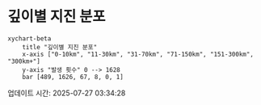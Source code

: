 # 깊이별 지진 분포

```mermaid
xychart-beta
    title "깊이별 지진 분포"
    x-axis ["0-10km", "11-30km", "31-70km", "71-150km", "151-300km", "300km+"]
    y-axis "발생 횟수" 0 --> 1628
    bar [489, 1626, 67, 8, 0, 1]
```

업데이트 시간: 2025-07-27 03:34:28
